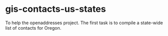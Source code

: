 gis-contacts-us-states
======================

To help the openaddresses project.  The first task is to compile a state-wide list of contacts for Oregon.

